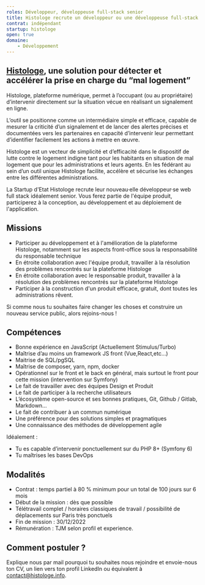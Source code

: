 ```yaml
---
roles: Développeur, développeuse full-stack senior
title: Histologe recrute un développeur ou une développeuse full-stack senior
contrat: indépendant
startup: histologe
open: true
domaine:
    - Développement
---
```


## <a href="https://histologe.beta.gouv.fr/">Histologe</a>, une solution pour détecter et accélérer la prise en charge du “mal logement”
Histologe, plateforme numérique, permet à l’occupant (ou au propriétaire) d’intervenir directement sur la situation vécue en réalisant un signalement en ligne.

L’outil se positionne comme un intermédiaire simple et efficace, capable de mesurer la criticité d’un signalement et de lancer des alertes précises et documentées vers les partenaires en capacité d’intervenir leur permettant d’identifier facilement les actions à mettre en œuvre.

Histologe est un vecteur de simplicité et d’efficacité dans le dispositif de lutte contre le logement indigne tant pour les habitants en situation de mal logement que pour les administrations et leurs agents. En les fédérant au sein d’un outil unique Histologe facilite, accélère et sécurise les échanges entre les différentes administrations.

La Startup d'Etat Histologe recrute leur nouveau·elle développeur·se web full stack idéalement senior. Vous ferez partie de l'équipe produit, participerez à la conception, au développement et au déploiement de l'application.

## Missions
* Participer au développement et à l'amélioration de la plateforme Histologe, notamment sur les aspects front-office sous la responsabilité du responsable technique
* En étroite collaboration avec l'équipe produit, travailler à la résolution des problèmes rencontrés sur la plateforme Histologe
* En étroite collaboration avec le responsable produit, travailler à la résolution des problèmes rencontrés sur la plateforme Histologe
* Participer à la construction d'un produit efficace, gratuit, dont toutes les administrations rêvent.

Si comme nous tu souhaites faire changer les choses et construire un nouveau service public, alors rejoins-nous !

## Compétences
* Bonne expérience en JavaScript (Actuellement Stimulus/Turbo)
* Maîtrise d’au moins un framework JS front (Vue,React,etc…)
* Maitrise de SQL/pgSQL
* Maîtrise de composer, yarn, npm, docker
* Opérationnel sur le front et le back en général, mais surtout le front pour cette mission (intervention sur Symfony)
* Le fait de travailler avec des équipes Design et Produit
* Le fait de participer à la recherche utilisateurs
* L’écosystème open-source et ses bonnes pratiques, Git, Github / Gitlab, Markdown…
* Le fait de contribuer à un commun numérique
* Une préférence pour des solutions simples et pragmatiques
* Une connaissance des méthodes de développement agile

Idéalement :
* Tu es capable d’intervenir ponctuellement sur du PHP 8+ (Symfony 6)
* Tu maîtrises les bases DevOps

## Modalités
* Contrat : temps partiel à 80 % minimum pour un total de 100 jours sur 6 mois 
* Début de la mission : dès que possible
* Télétravail complet / horaires classiques de travail / possibilité de déplacements sur Paris très ponctuels
* Fin de mission : 30/12/2022 
* Rémunération : TJM selon profil et experience. 

## Comment postuler ?
Explique nous par mail pourquoi tu souhaites nous rejoindre et envoie-nous ton CV, un lien vers ton profil LinkedIn ou équivalent à contact@histologe.info.
